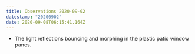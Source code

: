 ```yaml
---
title: Observations 2020-09-02
datestamp: "20200902"
date: 2020-09-08T06:15:41.164Z
---
```

- The light reflections bouncing and morphing in the plastic patio window panes.